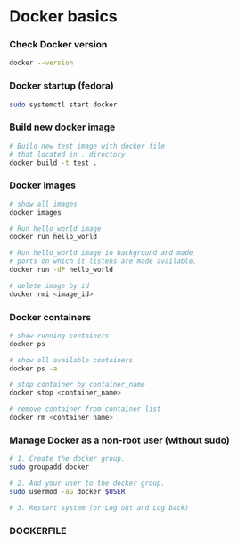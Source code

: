 # Docker basics

### Check Docker version
```bash
docker --version
```

### Docker startup (fedora)
```bash
sudo systemctl start docker 
```

### Build new docker image
```bash
# Build new test image with docker file 
# that located in . directory
docker build -t test .
```

### Docker images
```bash
# show all images
docker images

# Run hello_world image
docker run hello_world

# Run hello_world image in background and made 
# ports on which it listens are made available.
docker run -dP hello_world

# delete image by id
docker rmi <image_id>
```

### Docker containers
```bash
# show running containers 
docker ps

# show all available containers
docker ps -a

# stop container by container_name
docker stop <container_name>

# remove container from container list
docker rm <container_name>
```

### Manage Docker as a non-root user (without sudo)
```bash
# 1. Create the docker group.
sudo groupadd docker

# 2. Add your user to the docker group.
sudo usermod -aG docker $USER

# 3. Restart system (or Log out and Log back)
```

### DOCKERFILE